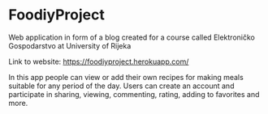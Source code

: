 # FoodiyProject
Web application in form of a blog created for a course called Elektroničko Gospodarstvo at University of Rijeka

Link to website: https://foodiyproject.herokuapp.com/

In this app people can view or add their own recipes for making meals suitable for any period of the day.
Users can create an account and participate in sharing, viewing, commenting, rating, adding to favorites and more.
